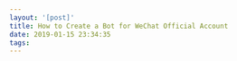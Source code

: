 ```yaml
---
layout: '[post]'
title: How to Create a Bot for WeChat Official Account
date: 2019-01-15 23:34:35
tags:
---
```

